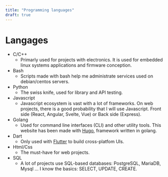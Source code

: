 ```yaml
---
title: "Programming languages"
draft: true
---
```


# Langages

- C/C++
  - Primarly used for projects with electronics. It is used for embedded linux systems applications and firmware conception.
- Bash
  - Scripts made with bash help me administrate services used on debian/centos servers.
- Python
  - The swiss knife, used for library and API testing.
- Javascript
  - Javascript ecosystem is vast with a lot of frameworks. On web projects, there is a good probability that I will use Javascript. Front side (React, Angular, Svelte, Vue) or Back side (Express).
- Golang
  - Used for command line interfaces (CLI) and other utility tools. This website has been made with [Hugo](https://gohugo.io/), framework written in golang.
- Dart
  - Only used with [Flutter](https://flutter.dev/) to build cross-platfom UIs.
- Html/Css
  - The must-have for web projects.
- SQL
  - A lot of projects use SQL-based databases: PostgreSQL, MariaDB, Mysql ... I know the basics: SELECT, UPDATE, CREATE.